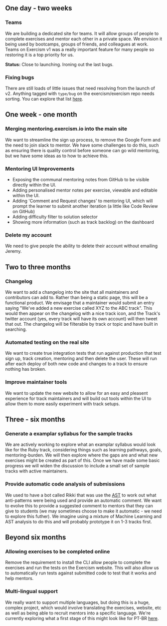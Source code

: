 ## One day - two weeks

### Teams

We are building a dedicated site for teams. It will allow groups of people to complete exercises and mentor each other in a private space. We envision it being used by bootcamps, groups of friends, and colleagues at work. Teams on Exercism v1 was a really important feature for many people so restoring it is a top priority for us.

**Status:** Close to launching. Ironing out the last bugs.

### Fixing bugs

There are still loads of little issues that need resolving from the launch of v2. Anything tagged with `type/bug` on the exercism/exercism repo needs sorting. You can explore that list [here](https://github.com/exercism/exercism/issues?q=is%3Aissue+is%3Aopen+label%3Atype%2Fbug).

## One week - one month

### Merging mentoring.exercism.io into the main site

We want to streamline the sign up process, to remove the Google Form and the need to join slack to mentor. We have some challenges to do this, such as ensuring there is quality control before someone can go wild mentoring, but we have some ideas as to how to achieve this.

### Mentoring UI Improvements

- Exposing the communal mentoring notes from GitHub to be visible directly within the UI.
- Adding personalised mentor notes per exercise, viewable and editable within the UI.
- Adding 'Comment and Request changes' to mentoring UI, which will prompt the learner to submit another iteration (a little like Code Review on GitHub)
- Adding difficulty filter to solution selector
- Showing more information (such as track backlog) on the dashboard

### Delete my account

We need to give people the ability to delete their account without emailing Jeremy.

## Two to three months

### Changelog

We want to add a changelog into the site that all maintainers and contributors can add to. Rather than being a static page, this will be a functional product. We envisage that a maintainer would submit an entry saying "We've added a new exercise called XYZ to the ABC track". This would then appear on the changelog with a nice track icon, and the Track's twitter account (yes, every track will have its own account) will then tweet that out. The changelog will be filterable by track or topic and have built in searching.

### Automated testing on the real site

We want to create true integration tests that run against production that test sign up, track creation, mentoring and then delete the user. These will run after each deploy of both new code and changes to a track to ensure nothing has broken.

### Improve maintainer tools

We want to update the new website to allow for an easy and pleasent experience for track maintainers and will build out tools within the UI to allow them to more easily experiment with track setups.

## Three - six months

### Generate a examplar syllabus for the sample tracks

We are actively working to explore what an examplar syllabus would look like for the Ruby track, considering things such as  learning pathways, goals, mentoring-burden. We will then explore where the gaps are and what new exercises might be created as part of this. Once we have made some basic progress we will widen the discussion to include a small set of sample tracks with active maintainers.

### Provide automatic code analysis of submissions

We used to have a bot called Rikki that was use the [AST](https://en.wikipedia.org/wiki/Abstract_syntax_tree) to work out what anti-patterns were being used and provide an automatic comment. We want to evolve this to provide a suggested comment to mentors that they can give to students (we may sometimes choose to make it automatic - we need to explore this futher). We imagine using a mixture of Machine Learning and AST analysis to do this and will probably prototype it on 1-3 tracks first.

## Beyond six months

### Allowing exercises to be completed online

Remove the requirement to install the CLI allow people to complete the exercises and run the tests on the Exercism website. This will also allow us to automatically run tests against submitted code to test that it works and help mentors.

### Multi-lingual support

We really want to support multiple languages, but doing this is a huge, complex project, which would involve translating the exercises, website, etc as well as being able to recruit mentors into a specific language. We're currently exploring what a first stage of this might look like for PT-BR [here](https://github.com/exercism/exercism/issues/4207).
